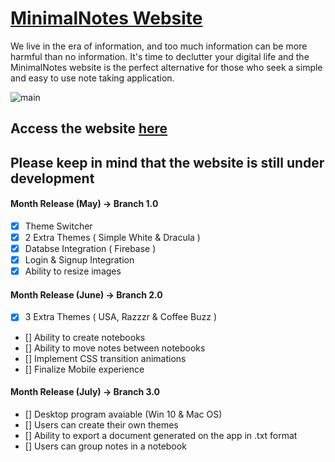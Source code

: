 # [MinimalNotes Website](https://lnardon.github.io/MinimalNotes "MinimalNotes Homepage")

We live in the era of information, and too much information can be more harmful than no information. It's time to declutter your digital life and the MinimalNotes website is the perfect alternative for those who seek a simple and easy to use note taking application. 

![main](https://user-images.githubusercontent.com/43593024/82290576-a49dfb00-997d-11ea-9f3e-2210c2125d9f.PNG)

## Access the website [here](https://lnardon.github.io/MinimalNotes "MinimalNotes Homepage")

## Please keep in mind that the website is still under development

#### Month Release (May) -> Branch 1.0
  - [x] Theme Switcher
  - [x] 2 Extra Themes ( Simple White & Dracula )
  - [x] Databse Integration ( Firebase )
  - [x] Login & Signup Integration
  - [x] Ability to resize images

#### Month Release (June) -> Branch 2.0
  - [x] 3 Extra Themes ( USA, Razzzr & Coffee Buzz )
  - [] Ability to create notebooks
  - [] Ability to move notes between notebooks
  - [] Implement CSS transition animations
  - [] Finalize Mobile experience

  #### Month Release (July) -> Branch 3.0
  - [] Desktop program avaiable (Win 10 & Mac OS)
  - [] Users can create their own themes
  - [] Ability to export a document generated on the app in .txt format
  - [] Users can group notes in a notebook